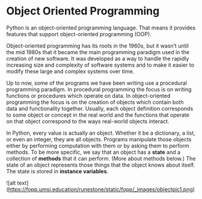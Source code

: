# Object Oriented Programming

Python is an object-oriented programming language. That means it provides features that support object-oriented programming (OOP).

Object-oriented programming has its roots in the 1960s, but it wasn’t until the mid 1980s that it became the main programming paradigm used in the creation of new software. It was developed as a way to handle the rapidly increasing size and complexity of software systems and to make it easier to modify these large and complex systems over time.

Up to now, some of the programs we have been writing use a procedural programming paradigm. In procedural programming the focus is on writing functions or procedures which operate on data. In object-oriented programming the focus is on the creation of objects which contain both data and functionality together. Usually, each object definition corresponds to some object or concept in the real world and the functions that operate on that object correspond to the ways real-world objects interact.

In Python, every value is actually an object. Whether it be a dictionary, a list, or even an integer, they are all objects. Programs manipulate those objects either by performing computation with them or by asking them to perform methods. To be more specific, we say that an object has a **state** and a collection of **methods** that it can perform. (More about methods below.) The state of an object represents those things that the object knows about itself. The state is stored in **instance variables**.

![alt text]                     (https://fopp.umsi.education/runestone/static/fopp/_images/objectpic1.png)
